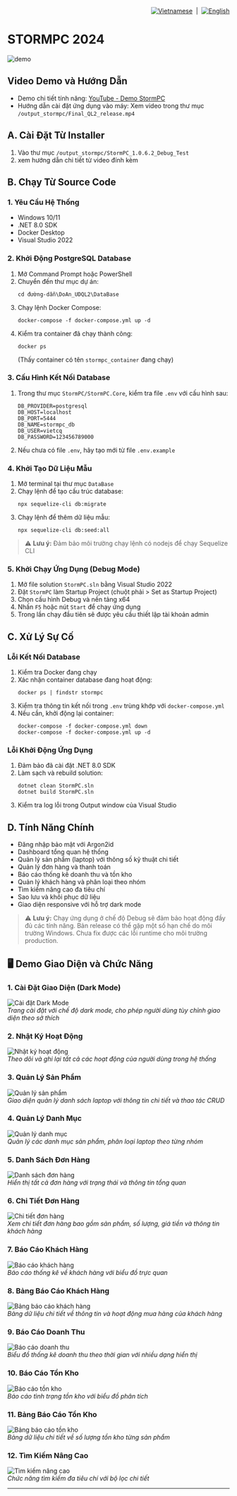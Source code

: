 <p align="right">
  <a href="README.vi.md"><img src="https://img.shields.io/badge/🇻🇳-Tiếng_Việt-blue?style=flat-square" alt="Vietnamese" /></a>
  &nbsp;|&nbsp;
  <a href="README.md"><img src="https://img.shields.io/badge/🇺🇸-English-lightgrey?style=flat-square" alt="English" /></a>
</p>

# STORMPC 2024

![demo](Resources/demo_img/default.png)

## Video Demo và Hướng Dẫn
- Demo chi tiết tính năng: [YouTube - Demo StormPC](https://youtu.be/dRkxu4bkW9A)
- Hướng dẫn cài đặt ứng dụng vào máy: Xem video trong thư mục `/output_stormpc/Final_QL2_release.mp4`

## A. Cài Đặt Từ Installer
1. Vào thư mục `/output_stormpc/StormPC_1.0.6.2_Debug_Test`
2. xem hướng dẫn chi tiết từ video đính kèm

## B. Chạy Từ Source Code

### 1. Yêu Cầu Hệ Thống
- Windows 10/11
- .NET 8.0 SDK
- Docker Desktop
- Visual Studio 2022

### 2. Khởi Động PostgreSQL Database
1. Mở Command Prompt hoặc PowerShell
2. Chuyển đến thư mục dự án:  
   ```
   cd đường-dẫn\DoAn_UDQL2\DataBase
   ```
3. Chạy lệnh Docker Compose:  
   ```
   docker-compose -f docker-compose.yml up -d
   ```
4. Kiểm tra container đã chạy thành công:
   ```
   docker ps
   ```
   (Thấy container có tên `stormpc_container` đang chạy)

### 3. Cấu Hình Kết Nối Database
1. Trong thư mục `StormPC/StormPC.Core`, kiểm tra file `.env` với cấu hình sau:
   ```
   DB_PROVIDER=postgresql
   DB_HOST=localhost
   DB_PORT=5444
   DB_NAME=stormpc_db
   DB_USER=vietcq
   DB_PASSWORD=123456789000
   ```
2. Nếu chưa có file `.env`, hãy tạo mới từ file `.env.example`

### 4. Khởi Tạo Dữ Liệu Mẫu
1. Mở terminal tại thư mục `DataBase`
2. Chạy lệnh để tạo cấu trúc database:
   ```
   npx sequelize-cli db:migrate
   ```
3. Chạy lệnh để thêm dữ liệu mẫu:
   ```
   npx sequelize-cli db:seed:all
   ```
> ⚠️ **Lưu ý:** Đảm bảo môi trường chạy lệnh có nodejs để chạy Sequelize CLI

### 5. Khởi Chạy Ứng Dụng (Debug Mode)
1. Mở file solution `StormPC.sln` bằng Visual Studio 2022
2. Đặt `StormPC` làm Startup Project (chuột phải > Set as Startup Project)
3. Chọn cấu hình Debug và nền tảng x64
4. Nhấn `F5` hoặc nút `Start` để chạy ứng dụng
5. Trong lần chạy đầu tiên sẽ được yêu cầu thiết lập tài khoản admin

## C. Xử Lý Sự Cố

### Lỗi Kết Nối Database
1. Kiểm tra Docker đang chạy
2. Xác nhận container database đang hoạt động:
   ```
   docker ps | findstr stormpc
   ```
3. Kiểm tra thông tin kết nối trong `.env` trùng khớp với `docker-compose.yml`
4. Nếu cần, khởi động lại container:
   ```
   docker-compose -f docker-compose.yml down
   docker-compose -f docker-compose.yml up -d
   ```

### Lỗi Khởi Động Ứng Dụng
1. Đảm bảo đã cài đặt .NET 8.0 SDK
2. Làm sạch và rebuild solution:
   ```
   dotnet clean StormPC.sln
   dotnet build StormPC.sln
   ```
3. Kiểm tra log lỗi trong Output window của Visual Studio

## D. Tính Năng Chính
- Đăng nhập bảo mật với Argon2id
- Dashboard tổng quan hệ thống
- Quản lý sản phẩm (laptop) với thông số kỹ thuật chi tiết
- Quản lý đơn hàng và thanh toán
- Báo cáo thống kê doanh thu và tồn kho
- Quản lý khách hàng và phân loại theo nhóm
- Tìm kiếm nâng cao đa tiêu chí
- Sao lưu và khôi phục dữ liệu
- Giao diện responsive với hỗ trợ dark mode

> ⚠️ **Lưu ý:** Chạy ứng dụng ở chế độ Debug sẽ đảm bảo hoạt động đầy đủ các tính năng. Bản release có thể gặp một số hạn chế do môi trường Windows. Chưa fix được các lỗi runtime cho môi trường production.


## 🖥️ Demo Giao Diện và Chức Năng

### 1. Cài Đặt Giao Diện (Dark Mode)
![Cài đặt Dark Mode](Resources/demo_img/1-setting-dark.png)  
*Trang cài đặt với chế độ dark mode, cho phép người dùng tùy chỉnh giao diện theo sở thích*

### 2. Nhật Ký Hoạt Động
![Nhật ký hoạt động](Resources/demo_img/2-activitylog-dark.png)  
*Theo dõi và ghi lại tất cả các hoạt động của người dùng trong hệ thống*

### 3. Quản Lý Sản Phẩm
![Quản lý sản phẩm](Resources/demo_img/3-product-dark.png)  
*Giao diện quản lý danh sách laptop với thông tin chi tiết và thao tác CRUD*

### 4. Quản Lý Danh Mục
![Quản lý danh mục](Resources/demo_img/4-category-dark.png)  
*Quản lý các danh mục sản phẩm, phân loại laptop theo từng nhóm*

### 5. Danh Sách Đơn Hàng
![Danh sách đơn hàng](Resources/demo_img/5-orderlist-dark.png)  
*Hiển thị tất cả đơn hàng với trạng thái và thông tin tổng quan*

### 6. Chi Tiết Đơn Hàng
![Chi tiết đơn hàng](Resources/demo_img/6-orderdetails-dark.png)  
*Xem chi tiết đơn hàng bao gồm sản phẩm, số lượng, giá tiền và thông tin khách hàng*

### 7. Báo Cáo Khách Hàng
![Báo cáo khách hàng](Resources/demo_img/7-customerreport-light.png)  
*Báo cáo thống kê về khách hàng với biểu đồ trực quan*

### 8. Bảng Báo Cáo Khách Hàng
![Bảng báo cáo khách hàng](Resources/demo_img/8-customerreporttable-light.png)  
*Bảng dữ liệu chi tiết về thông tin và hoạt động mua hàng của khách hàng*

### 9. Báo Cáo Doanh Thu
![Báo cáo doanh thu](Resources/demo_img/9-revenuereport-light.png)  
*Biểu đồ thống kê doanh thu theo thời gian với nhiều dạng hiển thị*

### 10. Báo Cáo Tồn Kho
![Báo cáo tồn kho](Resources/demo_img/10-inventoryreport-light.png)  
*Báo cáo tình trạng tồn kho với biểu đồ phân tích*

### 11. Bảng Báo Cáo Tồn Kho
![Bảng báo cáo tồn kho](Resources/demo_img/11-inventoryreporttable-light.png)  
*Bảng dữ liệu chi tiết về số lượng tồn kho từng sản phẩm*

### 12. Tìm Kiếm Nâng Cao
![Tìm kiếm nâng cao](Resources/demo_img/12-advancedsearch-light.png)  
*Chức năng tìm kiếm đa tiêu chí với bộ lọc chi tiết*

---